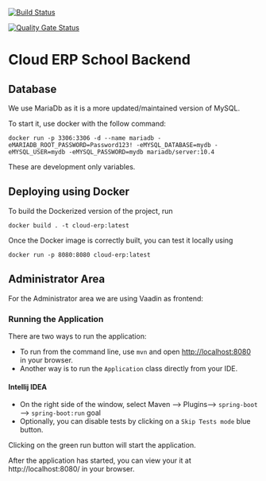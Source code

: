 [![Build Status](https://travis-ci.org/cloud-erp-school-system/backend.svg?branch=main)](https://travis-ci.org/cloud-erp-school-system/backend)

[![Quality Gate Status](https://sonarcloud.io/api/project_badges/measure?project=cloud-erp-school-system_backend&metric=alert_status)](https://sonarcloud.io/dashboard?id=cloud-erp-school-system_backend)

# Cloud ERP School Backend

## Database
We use MariaDb as it is a more updated/maintained version of MySQL.

To start it, use docker with the follow command:

```
docker run -p 3306:3306 -d --name mariadb -eMARIADB_ROOT_PASSWORD=Password123! -eMYSQL_DATABASE=mydb -eMYSQL_USER=mydb -eMYSQL_PASSWORD=mydb mariadb/server:10.4
```

These are development only variables.

## Deploying using Docker

To build the Dockerized version of the project, run

```
docker build . -t cloud-erp:latest
```

Once the Docker image is correctly built, you can test it locally using

```
docker run -p 8080:8080 cloud-erp:latest
```

## Administrator Area
For the Administrator area we are using Vaadin as frontend:

### Running the Application
There are two ways to run the application:
- To run from the command line, use `mvn` and open [http://localhost:8080](http://localhost:8080) in your browser.
- Another way is to run the `Application` class directly from your IDE.

#### Intellij IDEA
- On the right side of the window, select Maven --> Plugins--> `spring-boot` --> `spring-boot:run` goal
- Optionally, you can disable tests by clicking on a `Skip Tests mode` blue button.

Clicking on the green run button will start the application.

After the application has started, you can view your it at http://localhost:8080/ in your browser.
